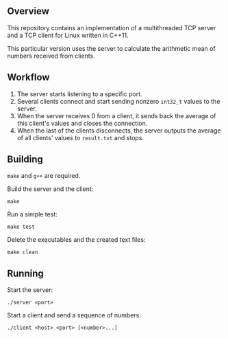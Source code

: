 ## Overview

This repository contains an implementation of a multithreaded TCP server and a TCP client for Linux written in C++11.

This particular version uses the server to calculate the arithmetic mean of numbers received from clients.


## Workflow

1. The server starts listening to a specific port.
2. Several clients connect and start sending nonzero `int32_t` values to the server.
3. When the server receives 0 from a client, it sends back the average of this client's values and closes the connection.
4. When the last of the clients disconnects, the server outputs the average of all clients' values to `result.txt` and stops.


## Building

`make` and `g++` are required.

Build the server and the client:
```
make
```

Run a simple test:
```
make test
```

Delete the executables and the created text files:
```
make clean
```


## Running

Start the server:
```
./server <port>
```

Start a client and send a sequence of numbers:
```
./client <host> <port> [<number>...]
```
